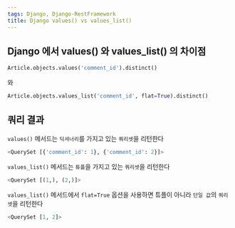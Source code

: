 ```yaml
---
tags: Django, Django-RestFramework
title: Django values() vs values_list()
---
```

## Django 에서 values() 와 values_list() 의 차이점

``` python
Article.objects.values('comment_id').distinct()
```

와

``` python
Article.objects.values_list('comment_id', flat=True).distinct()
```

## 쿼리 결과
`values()` 메서드는 `딕셔너리`를 가지고 있는 `쿼리셋`을 리턴한다
``` python
<QuerySet [{'comment_id': 1}, {'comment_id': 2}]>
```

`values_list()` 메서드는 `튜플`을 가지고 있는 `쿼리셋`을 리턴한다
``` python
<QuerySet [(1,), (2,)]>
```

`values_list()` 메서드에서 `flat=True` 옵션을 사용하면 튜플이 아니라 `단일 값`의 `쿼리셋`을 리턴한다
``` python
<QuerySet [1, 2]>
```